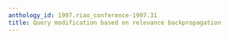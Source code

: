 ```yaml
---
anthology_id: 1997.riao_conference-1997.31
title: Query modification based on relevance backpropagation
---
```

